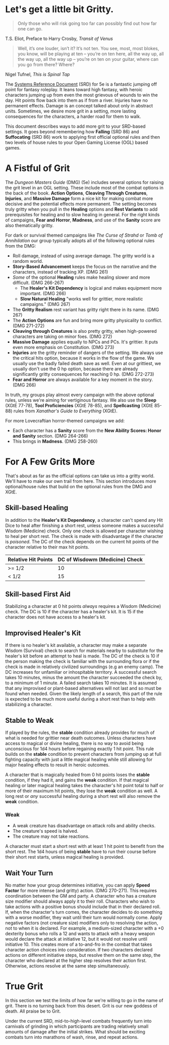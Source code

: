 # Let's get a little bit Gritty.

> Only those who will risk going too far can possibly find out how far one can go.

T.S. Eliot, Preface to Harry Crosby, _Transit of Venus_

> Well, it’s one louder, isn’t it? It’s not ten. You see, most, most blokes, you know, will be playing at ten – you’re on ten here, all the way up, all the way up, all the way up – you’re on ten on your guitar, where can you go from there? Where?

Nigel Tufnel, _This is Spinal Tap_

The [Systems Reference Document](http://media.wizards.com/2016/downloads/DND/SRD-OGL_V5.1.pdf) (SRD) for 5e is a fantastic jumping off point for fantasy roleplay. It leans toward high fantasy, with heroic characters jumping up from even the most grievous of wounds to win the day. Hit points flow back into them as if from a river. Injuries have no permanent effects. Damage is an concept talked about only in abstract units. Sometimes, we desire more grit in a setting, more lasting consequences for the characters, a harder road for them to walk.

This document describes ways to add more grit to your SRD-based settings. It goes beyond remembering how **Falling** (SRD 86) and **Suffocating** (SRD 86) work to applying first official optional rules and then two levels of house rules to your Open Gaming License (OGL) based games.

# A Fistful of Grit

The _Dungeon Masters Guide_ (DMG) (5e) includes several options for raising the grit level in an OGL setting. These include most of the combat options in the back of the book. **Action Options**, **Cleaving Through Creatures**, **Injuries**, and **Massive Damage** form a nice kit for making combat more decisive and the potential effects more permanent. The setting becomes truly gritty when you pull in the **Healing** options and **Rest Variants** to add prerequisites for healing and to slow healing in general. For the right kinds of campaigns, **Fear and Horror**, **Madness**, and use of the **Sanity** score are also thematically gritty.

For dark or survival themed campaigns like _The Curse of Strahd_ or _Tomb of Annihilation_ our group typically adopts all of the following optional rules from the DMG:
* Roll damage, instead of using average damage. The gritty world is a random world.
* **Story-Based Advancement** keeps the focus on the narrative and the characters, instead of tracking XP. (DMG 261)
* _Some_ of the optional **Healing** rules make healing slower and more difficult. (DMG 266-267)
  * The **Healer's Kit Dependency** is logical and makes equipment more important. (DMG 266)
  * **Slow Natural Healing** "works well for grittier, more realistic campaigns." (DMG 267)
* The **Gritty Realism** rest variant has gritty right there in its name. (DMG 267)
* The **Action Options** are fun and bring more gritty physicality to conflict. (DMG 271-272)
* **Cleaving through Creatures** is also pretty gritty, when high-powered characters are taking on minor foes. (DMG 272)
* **Massive Damage** applies equally to NPCs and PCs. It's grittier. It puts even more emphasis on Constitution. (DMG 273)
* **Injuries** are the gritty reminder of dangers of the setting. We always use the critical hits option, because it works in the flow of the game. We usually use the badly failed death save as well. Even at our grittiest, we usually don't use the 0 hp option, because there are already significantly gritty consequences for reaching 0 hp. (DMG 272-273)
* **Fear and Horror** are always available for a key moment in the story. (DMG 266)

In truth, my groups play almost every campaign with the above optional rules, unless we're aiming for vertiginous fantasy. We also use the **Sleep** (XGtE 77-78), **Tool Proficiencies** (XGtE 78-85), and **Spellcasting** (XGtE 85-88) rules from _Xanathar's Guide to Everything_ (XGtE).

For more Lovecraftian horror-themed campaigns we add:
* Each character has a **Sanity** score from the **New Ability Scores: Honor and Sanity** section. (DMG 264-266)
* This brings in **Madness**. (DMG 258-260)

# For A Few Grits More

That's about as far as the official options can take us into a gritty world. We'll have to make our own trail from here. This section introduces more optional/house rules that build on the optional rules from the DMG and XGtE.

## Skill-based Healing

In addition to the **Healer's Kit Dependency**, a character can't spend any Hit Dice to heal after finishing a short rest, unless someone makes a successful Wisdom (Medicine) check. Only one check is allowed per character wishing to heal per short rest. The check is made with disadvantage if the character is _poisoned_. The DC of the check depends on the current hit points of the character relative to their max hit points.

| Relative Hit Points | DC of Wisdowm (Medicine) Check |
| ------------------- | -------------------- |
| >= 1/2 | 10 |
| < 1/2 | 15 |

## Skill-based First Aid

Stabilizing a character at 0 hit points _always_ requires a Wisdom (Medicine) check. The DC is 10 if the character has a healer's kit. It is 15 if the character does not have access to a healer's kit.

## Improvised Healer's Kit

If there is no healer's kit available, a character may make a separate Wisdom (Survival) check to search for materials nearby to substitute for the healer's kit before an attempt to heal is made. The DC of the check is 10 if the person making the check is familiar with the surrounding flora or if the check is made in relatively civilized surroundings (e.g an enemy camp). The DC increases for unfamiliar or inhospitable territory. A successful search takes 10 minutes, minus the amount the character succeeded the check by, to a minimum of 1 minute. A failed search takes 10 minutes. It is assumed that any improvised or plant-based alternatives will not last and so must be found when needed. Given the likely length of a search, this part of the rule is expected to be much more useful during a short rest than to help with stabilizing a character.

## Stable to Weak

If played by the rules, the **stable** condition already provides for much of what is needed for grittier near death outcomes. Unless characters have access to magical or divine healing, there is no way to avoid being unconscious for 1d4 hours before regaining exactly 1 hit point. This rule builds on the **stable** condition to prevent characters from jumping up at full fighting capacity with just a little magical healing while still allowing for major healing effects to result in heroic outcomes.

A character that is magically healed from 0 hit points loses the **stable** condition, if they had it, and gains the **weak** condition. If that magical healing or later magical healing takes the character's hit point total to half or more of their maximum hit points, they lose the **weak** condition as well. A long rest or _any_ successful healing during a short rest will also remove the **weak** condition.

### Weak

* A weak creature has disadvantage on attack rolls and ability checks.
* The creature's speed is halved.
* The creature may not take reactions.

A character must start a short rest with at least 1 hit point to benefit from the short rest. The 1d4 hours of being **stable** have to run their course before their short rest starts, unless magical healing is provided.

## Wait Your Turn

No matter how your group determines initiative, you can apply **Speed Factor** for more intense (and gritty) action. (DMG 270-271). This requires coordination between the GM and party. A character who has a creature size modifier should always apply it to their roll. Characters who wish to take actions with a positive bonus should include that in their declared roll. If, when the character's turn comes, the character decides to do something with a worse modifier, they wait until their turn would normally come. Apply negative factors (not creature size) modifiers only to resolving the action, not to when it is declared. For example, a medium-sized character with a +0 dexterity bonus who rolls a 12 and wants to attack with a heavy weapon would declare the attack at initiative 12, but it would not resolve until initiative 10. This creates more of a to-and-fro in the combat that takes character action choices into consideration. If two characters declared actions on different initiative steps, but resolve them on the same step, the character who declared at the higher step resolves their action first. Otherwise, actions resolve at the same step simultaneously.

# True Grit

In this section we test the limits of how far we're willing to go in the name of grit. There is no turning back from this desert. Grit is our new goddess of death. All praise be to Grit.

Under the current SRD, mid-to-high-level combats frequently turn into carnivals of grinding in which participants are trading relatively small amounts of damage after the initial strikes. What should be exciting combats turn into marathons of wash, rinse, and repeat actions.
